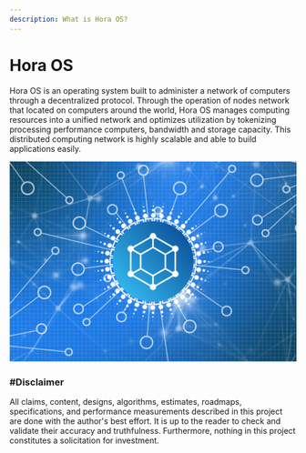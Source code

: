 ```yaml
---
description: What is Hora OS?
---
```


# Hora OS

Hora OS is an operating system built to administer a network of computers through a decentralized protocol. Through the operation of nodes network that located on computers around the world, Hora OS manages computing resources into a unified network and optimizes utilization by tokenizing processing performance computers, bandwidth and storage capacity. This distributed computing network is highly scalable and able to build applications easily.

![](.gitbook/assets/hora-card.png)

### \#Disclaimer

All claims, content, designs, algorithms, estimates, roadmaps, specifications, and performance measurements described in this project are done with the author's best effort. It is up to the reader to check and validate their accuracy and truthfulness. Furthermore, nothing in this project constitutes a solicitation for investment.

